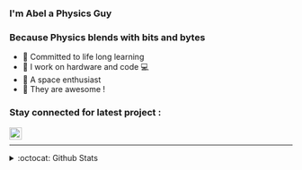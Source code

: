 ### I'm Abel a Physics Guy

### Because Physics blends with bits and bytes

- 🍭 Committed to life long learning
- 🗽 I work on hardware and code 💻
- 🚀 A space enthusiast 
- 🎹 They are awesome !


### Stay connected for latest project :

[<img align="left" alt="Abel | LinkedIn" width="22px" src="https://cdn.jsdelivr.net/npm/simple-icons@v3/icons/linkedin.svg" />][linkedin]

<br />

--- 

<details>
  <summary>:octocat: Github Stats</summary>

  <img align="left" alt="CasCard Github Stats" src="https://github-readme-stats.codestackr.vercel.app/api?username=CasCard&show_icons=true&hide_border=true" />

</details>

[website]: https://innovaim.in
[linkedin]: https://linkedin.com/in/abelcdixon